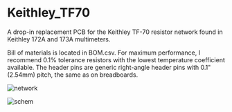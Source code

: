 # Keithley_TF70
 
A drop-in replacement PCB for the Keithley TF-70 resistor network found in Keithley 172A and 173A multimeters.

Bill of materials is located in BOM.csv. For maximum performance, I recommend 0.1% tolerance resistors with the lowest temperature coefficient available.
The header pins are generic right-angle header pins with 0.1" (2.54mm) pitch, the same as on breadboards.

![network](https://github.com/Bocuma747/Keithley_TF70/assets/19875665/d8701e90-9683-452d-b6ab-ade13913abed)


![schem](https://github.com/Bocuma747/Keithley_TF70/assets/19875665/b571eb07-c515-4122-bdea-30bf7b1e4272)

